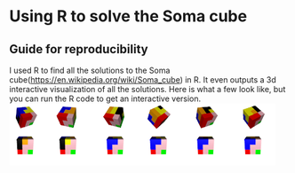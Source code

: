 Using R to solve the Soma cube
=====================

Guide for reproducibility
-------------------------

I used R to find all the solutions to the Soma cube(https://en.wikipedia.org/wiki/Soma_cube) in R. It even outputs a 3d interactive visualization of all the solutions. Here is what a few look like, but you can run the R code to get an interactive version.
![Soma cube solutions](example.png)
